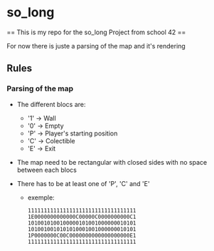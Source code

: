 # so_long
== This is my repo for the so_long Project from school 42 ==

For now there is juste a parsing of the map and it's rendering

## Rules

### Parsing of the map

- The different blocs are:
    - '1' -> Wall
    - '0' -> Empty
    - 'P' -> Player's starting position
    - 'C' -> Colectible
    - 'E' -> Exit
  
- The map need to be rectangular with closed sides with no space between each blocs
- There has to be at least one of 'P', 'C' and 'E'
    - exemple:
                    
          1111111111111111111111111111111111
          1E0000000000000C00000C0000000000C1
          1010010100100000101001000000010101
          1010010010101010001001000000010101
          1P0000000C00C0000000000000000000E1
          1111111111111111111111111111111111
